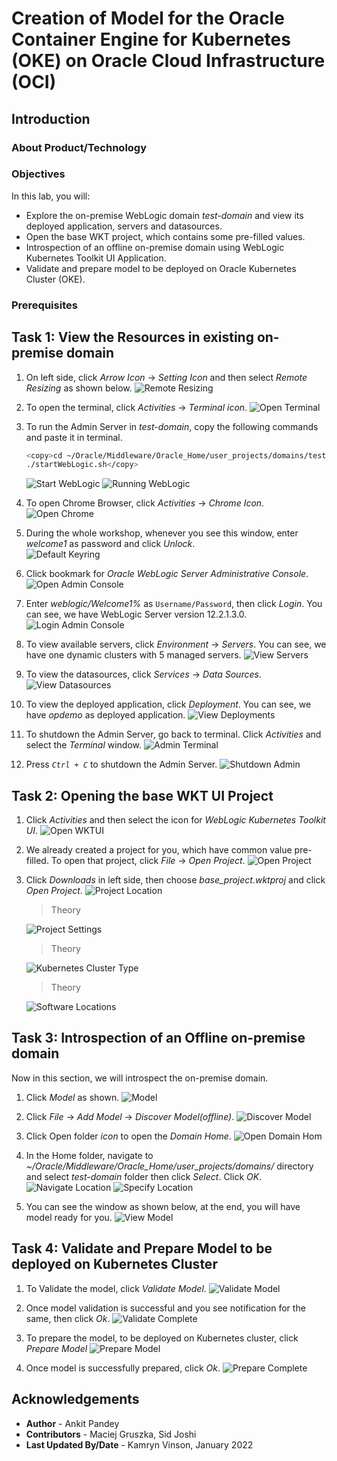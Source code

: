 # Creation of Model for the Oracle Container Engine for Kubernetes (OKE) on Oracle Cloud Infrastructure (OCI)
## Introduction



### About Product/Technology



### Objectives

In this lab, you will:

* Explore the on-premise WebLogic domain *test-domain* and view its deployed application, servers and datasources.
* Open the base WKT project, which contains some pre-filled values.
* Introspection of an offline on-premise domain using WebLogic Kubernetes Toolkit UI Application.
* Validate and prepare model to be deployed on Oracle Kubernetes Cluster (OKE). 

### Prerequisites



## Task 1: View the Resources in existing on-premise domain

1. On left side, click *Arrow Icon* -> *Setting Icon* and then select *Remote Resizing* as shown below.
    ![Remote Resizing](images/RemoteResizing.png)

2. To open the terminal, click *Activities* -> *Terminal icon*.
    ![Open Terminal](images/OpenTerminal.png)

3. To run the Admin Server in *test-domain*, copy the following commands and paste it in terminal.
    ````bash
    <copy>cd ~/Oracle/Middleware/Oracle_Home/user_projects/domains/test_domain/bin/
    ./startWebLogic.sh</copy>
    ````
    ![Start WebLogic](images/StartWebLogic.png)
    ![Running WebLogic](images/RunningWebLogic.png)
4. To open Chrome Browser, click *Activities* -> *Chrome Icon*.
    ![Open Chrome](images/OpenChrome.png)

5. During the whole workshop, whenever you see this window, enter *welcome1* as password and click *Unlock*.   
    ![Default Keyring](images/DefaultKeyring.png)

6. Click bookmark for *Oracle WebLogic Server Administrative Console*.
    ![Open Admin Console](images/OpenAdminConsole.png)
    
7. Enter *weblogic/Welcome1%* as `Username/Password`, then click *Login*. You can see, we have WebLogic Server version 12.2.1.3.0.   
    ![Login Admin Console](images/LoginAdminConsole.png)

8. To view available servers, click *Environment* -> *Servers*. You can see, we have one dynamic clusters with 5 managed servers. 
    ![View Servers](images/ViewServers.png)

9. To view the datasources, click *Services* -> *Data Sources*.
    ![View Datasources](images/ViewDatasources.png)

10. To view the deployed application, click *Deployment*. You can see, we have *opdemo* as deployed application.
    ![View Deployments](images/ViewDeployments.png)

11. To shutdown the Admin Server, go back to terminal. Click *Activities* and select the *Terminal* window.
    ![Admin Terminal](images/AdminTerminal.png)

12. Press *`Ctrl + C`* to shutdown the Admin Server.
    ![Shutdown Admin](images/ShutdownAdmin.png)


## Task 2: Opening the base WKT UI Project

1. Click *Activities* and then select the icon for *WebLogic Kubernetes Toolkit UI*.
    ![Open WKTUI](images/OpenWKTUI.png)

2. We already created a project for you, which have common value pre-filled. To open that project, click *File* -> *Open Project*. 
    ![Open Project](images/OpenProject.png)

3. Click *Downloads* in left side, then choose *base_project.wktproj* and click *Open Project*.
    ![Project Location](images/ProjectLocation.png)

    > Theory
    
    ![Project Settings](images/ProjectSettings.png)

    > Theory
    
    ![Kubernetes Cluster Type](images/KubernetesClusterType.png)

    > Theory
    
    ![Software Locations](images/SoftwareLocations.png)


## Task 3: Introspection of an Offline on-premise domain 

Now in this section, we will introspect the on-premise domain. 

1. Click *Model* as shown.
    ![Model](images/Model.png)

2. Click *File* -> *Add Model* -> *Discover Model(offline)*.
    ![Discover Model](images/DiscoverModel.png)

3. Click Open folder *icon* to open the *Domain Home*.
    ![Open Domain Hom](images/OpenDomainHome.png)

4. In the Home folder, navigate to *~/Oracle/Middleware/Oracle_Home/user_projects/domains/* directory and select *test-domain* folder then  click *Select*. Click *OK*.
    ![Navigate Location](images/NavigateLocation.png)
    ![Specify Location](images/SpecifyLocation.png)

5. You can see the window as shown below, at the end, you will have model ready for you.
    ![View Model](images/ViewModel.png)

## Task 4: Validate and Prepare Model to be deployed on Kubernetes Cluster

1. To Validate the model, click *Validate Model*.
    ![Validate Model](images/ValidateModel.png)

2. Once model validation is successful and you see notification for the same, then click *Ok*.
    ![Validate Complete](images/ValidateComplete.png)

3. To prepare the model, to be deployed on Kubernetes cluster, click *Prepare Model*
    ![Prepare Model](images/PrepareModel.png)

4. Once model is successfully prepared, click *Ok*.
    ![Prepare Complete](images/PrepareComplete.png)


## Acknowledgements

* **Author** -  Ankit Pandey
* **Contributors** - Maciej Gruszka, Sid Joshi
* **Last Updated By/Date** - Kamryn Vinson, January 2022
